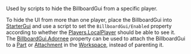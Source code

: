 Used by scripts to hide the BillboardGui from a specific player.

To hide the UI from more than one player, place the BillboardGui into  
[StarterGui](https://developer.roblox.com/en-us/api-reference/class/StarterGui) and use a script to set the `BillboardGui/Enabled` property  
according to whether the [Players.LocalPlayer](https://developer.roblox.com/en-us/api-reference/property/Players/LocalPlayer) should be able to see it.  
The [BillboardGui.Adornee](https://developer.roblox.com/en-us/api-reference/property/BillboardGui/Adornee) property can be used to attach the BillboardGui  
to a [Part](https://developer.roblox.com/en-us/api-reference/class/Part) or [Attachment](https://developer.roblox.com/en-us/api-reference/class/Attachment) in the [Workspace](https://developer.roblox.com/en-us/api-reference/class/Workspace), instead of parenting it.